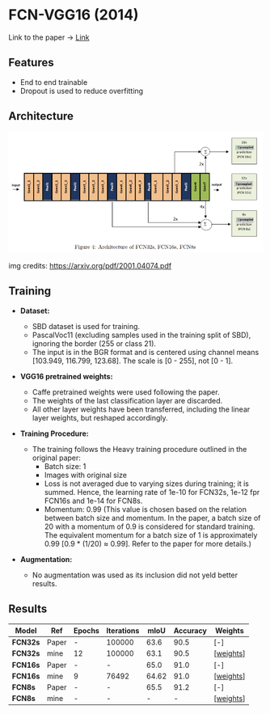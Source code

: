 # FCN-VGG16 (2014)

Link to the paper -> [Link](https://arxiv.org/pdf/1605.06211.pdf) 

## Features

- End to end trainable
- Dropout is used to reduce overfitting

## Architecture

![Alt text](image.png)

img credits: https://arxiv.org/pdf/2001.04074.pdf

## Training

- **Dataset:**
    - SBD dataset is used for training.
    - PascalVoc11 (excluding samples used in the training split of SBD), ignoring the border (255 or class 21).
    - The input is in the BGR format and is centered using channel means [103.949, 116.799, 123.68]. The scale is [0 - 255], not [0 - 1].

- **VGG16 pretrained weights:**
    - Caffe pretrained weights were used following the paper.
    - The weights of the last classification layer are discarded.
    - All other layer weights have been transferred, including the linear layer weights, but reshaped accordingly.

- **Training Procedure:**
    - The training follows the Heavy training procedure outlined in the original paper:
        - Batch size: 1
        - Images with original size
        - Loss is not averaged due to varying sizes during training; it is summed. Hence, the learning rate of 1e-10 for FCN32s, 1e-12 fpr FCN16s and 1e-14 for FCN8s.
        - Momentum: 0.99 (This value is chosen based on the relation between batch size and momentum. In the paper, a batch size of 20 with a momentum of 0.9 is considered for standard training. The equivalent momentum for a batch size of 1 is approximately 0.99 [0.9 * (1/20) ≈ 0.99]. Refer to the paper for more details.)
- **Augmentation:**
    - No augmentation was used as its inclusion did not yeld better results. 
         
## Results

|**Model**|**Ref**|**Epochs**|**Iterations**|**mIoU**|**Accuracy**|**Weights**|
|---|---|---|---|---|---|---|
|**FCN32s**| Paper | - | 100000 | 63.6 | 90.5 | [-]|
|**FCN32s**| mine | 12 | 100000 | 63.1 | 90.5 |[[weights](https://drive.google.com/file/d/14USyOwfhz0Hvfy6tRxmstBs83yIGz70Y/view?usp=sharing)]|
|**FCN16s**| Paper | - | - | 65.0 | 91.0 |[-]|
|**FCN16s**| mine | 9 | 76492 | 64.62 | 91.0 |[[weights](https://drive.google.com/file/d/1rIn-OFpyObVanKDQriZ7WxWoP_q3QBl_/view?usp=sharing)]|
|**FCN8s**| Paper | - | - | 65.5 | 91.2 |[-]|
|**FCN8s**| mine | - | - | - | - |[[weights]()]|